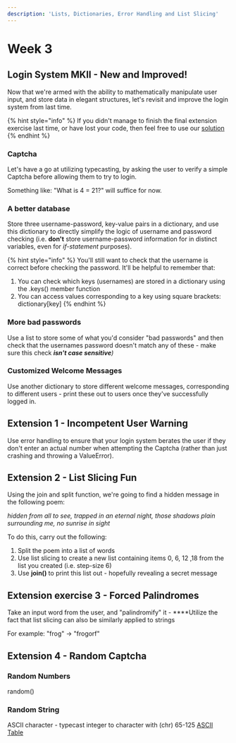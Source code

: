 ```yaml
---
description: 'Lists, Dictionaries, Error Handling and List Slicing'
---
```


# Week 3

## Login System MKII - New and Improved!

Now that we're armed with the ability to mathematically manipulate user input, and store data in elegant structures, let's revisit and improve the login system from last time.

{% hint style="info" %}
If you didn't manage to finish the final extension exercise last time, or have lost your code, then feel free to use our [solution](../solutions/solutions.md#extension-3-bad-passwords) 
{% endhint %}

### Captcha

Let's have a go at utilizing typecasting, by asking the user to verify a simple Captcha before allowing them to try to login.  
  
Something like: "What is 4 = 21?" will suffice for now.

### A better database

Store three username-password, key-value pairs in a dictionary, and use this dictionary to directly simplify the logic of username and password checking \(i.e. **don't** store username-password information for in distinct variables, even for _if-statement_ purposes\).

{% hint style="info" %}
You'll still want to check that the username is correct before checking the password. It'll be helpful to remember that:

1. You can check which keys \(usernames\) are stored in a dictionary using the .keys\(\) member function
2. You can access values corresponding to a key using square brackets: dictionary\[key\]
{% endhint %}

### More bad passwords

Use a list to store some of what you'd consider "bad passwords" and then check that the usernames password doesn't match any of these - make sure this check _**isn't case sensitive**\)_

### Customized Welcome Messages

Use another dictionary to store different welcome messages, corresponding to different users - print these out to users once they've successfully logged in.



## Extension 1 - Incompetent User Warning

Use error handling to ensure that your login system berates the user if they don't enter an actual number when attempting the Captcha \(rather than just crashing and throwing a ValueError\).

## Extension 2 - List Slicing Fun

Using the join and split function, we're going to find a hidden message in the following poem:

_hidden from all to see, trapped in an eternal night, those shadows plain surrounding me, no sunrise in sight_

To do this, carry out the following:

1. Split the poem into a list of words
2. Use list slicing to create a new list containing items 0, 6, 12 ,18 from the list you created \(i.e. step-size 6\)
3. Use **join\(\)** to print this list out - hopefully revealing a secret message

## Extension exercise 3 - Forced Palindromes

Take an input word from the user, and "palindromify" it - ****Utilize the fact that list slicing can also be similarly applied to strings

For example: "frog" -&gt; "frogorf"

## Extension 4 - Random Captcha 

### Random Numbers

random\(\)

### Random String

ASCII character - typecast integer to character with \(chr\) 65-125  [ASCII Table](http://www.asciitable.com/)

